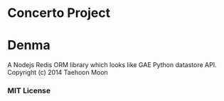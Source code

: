# Concerto Project
# Denma
A Nodejs Redis ORM library which looks like GAE Python datastore API.
Copyright (c) 2014 Taehoon Moon

### MIT License

